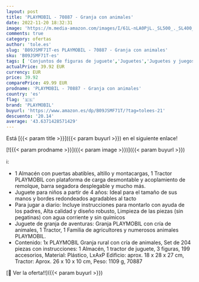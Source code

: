 ```yaml
---
layout: post
title: 'PLAYMOBIL - 70887 - Granja con animales'
date: 2022-11-20 18:32:31
image: 'https://m.media-amazon.com/images/I/61L-nLA0PjL._SL500_._SL400_.jpg'
comments: true
category: ofertas
author: 'tole.es'
slug: 'B09JSMF71T-es PLAYMOBIL - 70887 - Granja con animales'
sku: 'B09JSMF71T-es'
tags: [ 'Conjuntos de figuras de juguete','Juguetes','Juguetes y juegos','Muñecos y figuras','playmobil','🇪🇸', ]
actualPrice: 39.92 EUR
currency: EUR
price: 39.92
comparePrice: 49.99 EUR
prodname: 'PLAYMOBIL - 70887 - Granja con animales'
country: 'es'
flag: '🇪🇸'
brand: 'PLAYMOBIL'
buyurl: 'https://www.amazon.es/dp/B09JSMF71T/?tag=tolees-21'
descuento: '20.14'
average: '43.6371428571429'
---
```


Está [{{< param title >}}]({{< param buyurl >}}) en el siguiente enlace!

[![{{< param prodname >}}]({{< param image >}})]({{< param buyurl >}})

ℹ️:

- 1 Almacén con puertas abatibles, altillo y montacargas, 1 Tractor PLAYMOBIL con plataforma de carga desmontable y acoplamiento de remolque, barra segadora desplegable y mucho más.
- Juguete para niños a partir de 4 años: Ideal para el tamaño de sus manos y bordes redondeados agradables al tacto
- Para jugar a diario: Incluye instrucciones para montarlo con ayuda de los padres, Alta calidad y diseño robusto, Limpieza de las piezas (sin pegatinas) con agua corriente y sin químicos
- Juguete de granja de aventuras: Granja PLAYMOBIL con cría de animales, 1 Tractor, 1 Familia de agricultores y numerosos animales PLAYMOBIL.
- Contenido: 1x PLAYMOBIL Granja rural con cría de animales, Set de 204 piezas con instrucciones: 1 Almacén, 1 tractor de juguete, 3 figuras, 199 accesorios, Material: Plástico, LxAxP Edificio: aprox. 18 x 28 x 27 cm, Tractor: Aprox. 26 x 10 x 10 cm, Peso: 1109 g, 70887

[🛒 Ver la oferta!!]({{< param buyurl >}})
